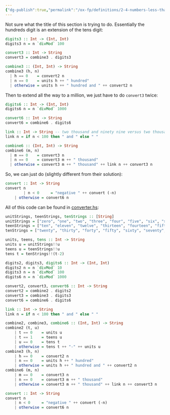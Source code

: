 ```yaml
---
{"dg-publish":true,"permalink":"/ox-fp/definitions/2-4-numbers-less-than-a-1000-and-less-than-1000000/"}
---
```


Not sure what the title of this section is trying to do. Essentially the hundreds digit is an extension of the tens digit:

```haskell
digits3 :: Int -> (Int, Int)
digits3 n = n `divMod` 100

convert3 :: Int -> String
convert3 = combine3 . digits3

combine3 :: (Int, Int) -> String
combine3 (h, n)
  | h == 0    = convert2 n
  | n == 0    = units h ++ " hundred"
  | otherwise = units h ++ " hundred and " ++ convert2 n
```

Then to extend all the way to a million, we just have to do `convert3` twice:

```haskell
digits6 :: Int -> (Int, Int)
digits6 n = n `divMod` 1000

convert6 :: Int -> String
convert6 = combine6 . digits6

link :: Int -> String -- two thousand and ninety nine versus two thousand one hundred.
link n = if n < 100 then " and " else " "

combine6 :: (Int, Int) -> String
combine6 (m, n)
  | m == 0    = convert3 n
  | n == 0    = convert3 m ++ " thousand"
  | otherwise = convert3 m ++ " thousand" ++ link n ++ convert3 n
```

So, we can just do (slightly different from their solution):

```haskell
convert :: Int -> String
convert n
	    | n < 0     = "negative " ++ convert (-n)
    | otherwise = convert6 n
```

All of this code can be found in [converter.hs](https://github.com/agniv-the-marker/functional-programming/blob/main/code/ox_fp/definitions/converter.hs):

```haskell
unitStrings, teenStrings, tenStrings :: [String]
unitStrings = ["zero", "one", "two", "three", "four", "five", "six", "seven", "eight", "nine"]
teenStrings = ["ten", "eleven", "twelve", "thirteen", "fourteen", "fifteen", "sixteen", "seventeen", "eighteen", "nineteen" ]
tenStrings = ["twenty", "thirty", "forty", "fifty", "sixty", "seventy", "eighty", "ninety"]

units, teens, tens :: Int -> String
units u = unitStrings!!u
teens u = teenStrings!!u
tens t = tenStrings!!(t-2)

digits2, digits3, digits6 :: Int -> (Int, Int)
digits2 n = n `divMod` 10
digits3 n = n `divMod` 100
digits6 n = n `divMod` 1000

convert2, convert3, convert6 :: Int -> String
convert2 = combine2 . digits2
convert3 = combine3 . digits3
convert6 = combine6 . digits6

link :: Int -> String
link n = if n < 100 then " and " else " "

combine2, combine3, combine6 :: (Int, Int) -> String
combine2 (t, u)
    | t == 0    = units u
    | t == 1    = teens u
    | u == 0    = tens t
    | otherwise = tens t ++ "-" ++ units u
combine3 (h, n)
    | h == 0    = convert2 n
    | n == 0    = units h ++ " hundred"
    | otherwise = units h ++ " hundred and " ++ convert2 n
combine6 (m, n)
    | m == 0    = convert3 n
    | n == 0    = convert3 m ++ " thousand"
    | otherwise = convert3 m ++ " thousand" ++ link n ++ convert3 n

convert :: Int -> String
convert n
    | n < 0     = "negative " ++ convert (-n)
    | otherwise = convert6 n
```